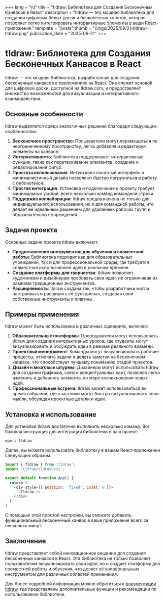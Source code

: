 +++
lang = "ru"
title = "tldraw: Библиотека для Создания Бесконечных Канвасов в React"
description = "tldraw — это мощная библиотека для создания цифровых белых досок и бесконечных холстов, которая позволяет легко интегрировать интерактивные элементы в ваши React-приложения."
template = "posts"
thumb = "/imgs/2025/09/21-tldraw-tldraw.png"
publication_date = "2025-09-21"
+++

# tldraw: Библиотека для Создания Бесконечных Канвасов в React

tldraw — это мощная библиотека, разработанная для создания бесконечных канвасов в приложениях на React. Она служит основой для цифровой доски, доступной на tldraw.com, и предоставляет множество возможностей для визуализации и интерактивного взаимодействия.

## Основные особенности

tldraw выделяется среди аналогичных решений благодаря следующим особенностям:

1. **Бесконечное пространство**: Пользователи могут перемещаться по неограниченному пространству, легко добавляя и редактируя элементы на канвасе.
2. **Интерактивность**: Библиотека поддерживает интерактивные функции, такие как перетаскивание элементов, создание и редактирование фигур.
3. **Простота использования**: Интуитивно понятный интерфейс и минималистичный дизайн позволяют быстро погружаться в работу с библиотекой.
4. **Простая интеграция**: Установка и подключение к проекту требует минимальных усилий, всего несколько команд командной строки.
5. **Поддержка коллаборации**: tldraw предназначена не только для индивидуального использования, но и для командной работы, что делает её идеальным решением для удаленных рабочих групп и образовательных учреждений.

## Задачи проекта

Основные задачи проекта tldraw включают:

- **Предоставление инструментов для обучения и совместной работы**: Библиотека подходит как для образовательных учреждений, так и для профессиональной среды, где требуется совместное использование идей в реальном времени.
- **Создание платформы для творчества**: tldraw позволяет художникам и дизайнерам пробовать свои идеи, не ограничивая их рамками традиционных инструментов.
- **Расширяемость**: tldraw создана так, чтобы разработчики могли настраивать и расширять её функционал, создавая свои собственные инструменты и плагины.

## Примеры применения

tldraw может быть использована в различных сценариях, включая:

1. **Образовательные платформы**: Преподаватели могут использовать tldraw для создания интерактивных уроков, где студенты могут визуализировать и обсуждать идеи в режиме реального времени.
2. **Проектный менеджмент**: Команды могут визуализировать рабочие процессы, отмечать задачи и делать заметки на бесконечном канвасе, что способствует лучшему пониманию стадий проектов.
3. **Дизайн и мозговые штурмы**: Дизайнеры могут использовать tldraw для создания графиков, схем и концептуальных карт, позволяя легко изменять и добавлять элементы по мере возникновения новых идей.
4. **Профессиональные встречи**: tldraw может использоваться во время собраний, где участники могут быстро визуализировать свои мысли, обсуждая проектные детали и идеи.

## Установка и использование

Для установки tldraw достаточно выполнить несколько команд. Вот базовая инструкция для интеграции библиотеки в ваш проект:

```bash
npm i tldraw
```

Далее, вы можете использовать библиотеку в вашем React-приложении следующим образом:

```javascript
import { Tldraw } from 'tldraw';
import 'tldraw/tldraw.css';

export default function App() {
  return (
    <div style={{ position: 'fixed', inset: 0 }}>
      <Tldraw />
    </div>
  );
}
```

С помощью этой простой настройки, вы сможете добавить функциональный бесконечный канвас в ваше приложение всего за несколько минут.

## Заключение

tldraw представляет собой инновационное решение для создания бесконечных канвасов в React. Эта библиотека не только позволяет пользователям визуализировать свои идеи, но и создает платформу для совместной работы и обучения, что делает её универсальным инструментом для различных областей применения.

Для более подробной информации можно обратиться к [документации tldraw](https://tldraw.dev), где представлены дополнительные функции и рекомендации по использованию библиотеки.